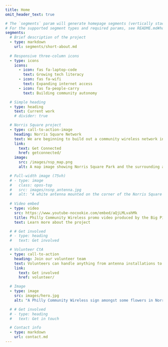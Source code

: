```yaml
---
title: Home
omit_header_text: true

# The `segments` param will generate homepage segments (vertically stacked sections of the page).
# For the supported segment types and required params, see README.md#homepage-segments
segments:
  # Brief description of the project
  - type: markdown
    url: segments/short-about.md
  
  # Responsive three-column icons
  - type: icons
    icons:
      - icon: fas fa-laptop-code
        text: Growing tech literacy
      - icon: fas fa-wifi
        text: Expanding internet access
      - icon: fas fa-people-carry
        text: Building community autonomy

  # Simple heading
  - type: heading
    text: Current work
    # divider: true

  # Norris Square project
  - type: call-to-action-image
    heading: Norris Square Network
    text: We are beginning to build out a community wireless network in the area around [<i class="fa fa-map-marker"></i> Norris Square Park](https://goo.gl/maps/e4dJb3ghqgnNP53e8). If you live there, you can either get connected or host an antenna to connect your neighbors. 
    link:
      text: Get Connected
      href: getconnected/
    image: 
      src: /images/nsp_map.png
      alt: A map image showing Norris Square Park and the surrounding area.

  # Full-width image (75vh)
  # - type: image
  #   class: opos-top
  #   src: images/nsnp_antenna.jpg
  #   alt: "A white antenna mounted on the corner of the Norris Square Neighborhood Project building"
  
  # Video embed
  - type: video
    src: https://www.youtube-nocookie.com/embed/aQjLMLvahMk
    title: Philly Community Wireless promo video produced by the Big Picture Alliance.
    text: Learn more about the project

  # # Get involved
  # - type: heading
  #   text: Get involved

  # Volunteer CtA
  - type: call-to-action
    heading: Join our volunteer team
    text: Volunteers can handle anything from antenna installations to network management, software development, community outreach, and much more. 
    link: 
      text: Get involved
      href: volunteer/

  # Image
  - type: image
    src: images/hero.jpg
    alt: "A Philly Community Wireless sign amongst some flowers in Norris Square Park"

  # # Get involved
  # - type: heading
  #   text: Get in touch

  # Contact info
  - type: markdown
    url: contact.md
---
```

